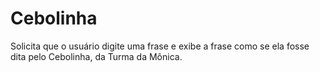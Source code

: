 # Cebolinha
Solicita que o usuário digite uma frase e exibe a frase como se ela fosse dita pelo Cebolinha, da Turma da Mônica.
